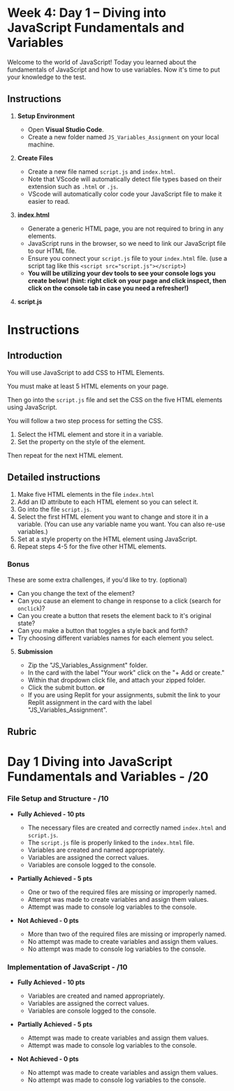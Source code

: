 # Week 4: Day 1 – Diving into JavaScript Fundamentals and Variables

Welcome to the world of JavaScript! Today you learned about the fundamentals of JavaScript and how to use variables. Now it's time to put your knowledge to the test.

## Instructions

1. **Setup Environment**

   - Open **Visual Studio Code**.
   - Create a new folder named `JS_Variables_Assignment` on your local machine.

2. **Create Files**

   - Create a new file named `script.js` and `index.html`.
   - Note that VScode will automatically detect file types based on their extension such as `.html` or `.js`.
   - VScode will automatically color code your JavaScript file to make it easier to read.

3. **index.html**

   - Generate a generic HTML page, you are not required to bring in any elements.
   - JavaScript runs in the browser, so we need to link our JavaScript file to our HTML file.
   - Ensure you connect your `script.js` file to your `index.html` file. (use a script tag like this `<script src="script.js"></script>`)
   - **You will be utilizing your dev tools to see your console logs you create below! (hint: right click on your page and click inspect, then click on the console tab in case you need a refresher!)**

4. **script.js**

# Instructions

## Introduction

You will use JavaScript to add CSS to HTML Elements.

You must make at least 5 HTML elements on your page.

Then go into the `script.js` file and set the CSS on the five HTML elements using JavaScript.

You will follow a two step process for setting the CSS.

1. Select the HTML element and store it in a variable.
2. Set the property on the style of the element.

Then repeat for the next HTML element.

## Detailed instructions

1. Make five HTML elements in the file `index.html`
2. Add an ID attribute to each HTML element so you can select it.
3. Go into the file `script.js`.
4. Select the first HTML element you want to change and store it in a variable. (You can use any variable name you want. You can also re-use variables.)
5. Set at a style property on the HTML element using JavaScript.
6. Repeat steps 4-5 for the five other HTML elements.

### Bonus

These are some extra challenges, if you'd like to try. (optional)

- Can you change the text of the element?
- Can you cause an element to change in response to a click (search for `onclick`)?
- Can you create a button that resets the element back to it's original state?
- Can you make a button that toggles a style back and forth?
- Try choosing different variables names for each element you select.

5. **Submission**

   - Zip the "JS_Variables_Assignment" folder.
   - In the card with the label "Your work" click on the "+ Add or create."
   - Within that dropdown click file, and attach your zipped folder.
   - Click the submit button.
     **or**
   - If you are using Replit for your assignments, submit the link to your Replit assignment in the card with the label "JS_Variables_Assignment".

## Rubric

# Day 1 Diving into JavaScript Fundamentals and Variables - /20

### File Setup and Structure - /10

- **Fully Achieved - 10 pts**

  - The necessary files are created and correctly named `index.html` and `script.js`.
  - The `script.js` file is properly linked to the `index.html` file.
  - Variables are created and named appropriately.
  - Variables are assigned the correct values.
  - Variables are console logged to the console.

- **Partially Achieved - 5 pts**

  - One or two of the required files are missing or improperly named.
  - Attempt was made to create variables and assign them values.
  - Attempt was made to console log variables to the console.

- **Not Achieved - 0 pts**
  - More than two of the required files are missing or improperly named.
  - No attempt was made to create variables and assign them values.
  - No attempt was made to console log variables to the console.

### Implementation of JavaScript - /10

- **Fully Achieved - 10 pts**

  - Variables are created and named appropriately.
  - Variables are assigned the correct values.
  - Variables are console logged to the console.

- **Partially Achieved - 5 pts**

  - Attempt was made to create variables and assign them values.
  - Attempt was made to console log variables to the console.

- **Not Achieved - 0 pts**
  - No attempt was made to create variables and assign them values.
  - No attempt was made to console log variables to the console.

